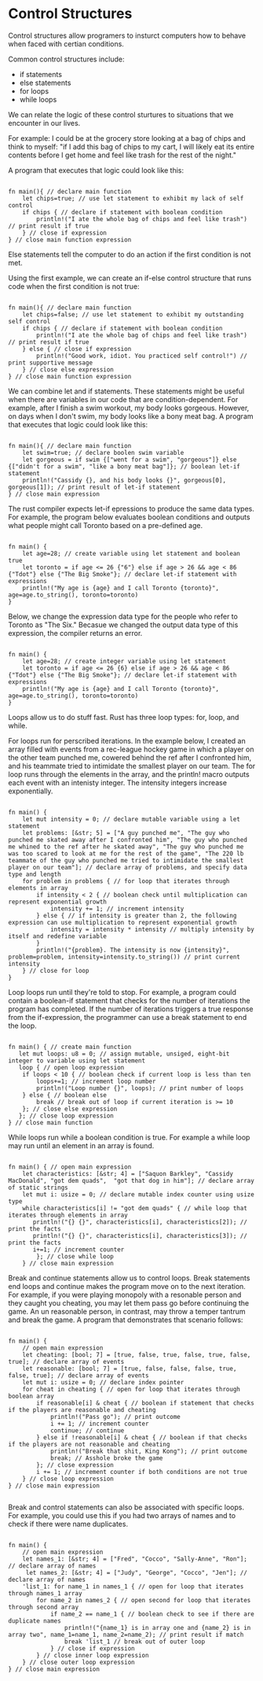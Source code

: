 # Control Structures

Control structures allow programers to insturct computers how to behave when faced with certian conditions.

Common control structures include:

- if statements
- else statements
- for loops
- while loops

We can relate the logic of these control sturtures to situations that we encounter in our lives.

For example: I could be at the grocery store looking at a bag of chips and think to myself: "if I add this bag of chips to my cart, I will likely eat its entire contents before I get home and feel like trash for the rest of the night."

A program that executes that logic could look like this:

```rust,editable

fn main(){ // declare main function
    let chips=true; // use let statement to exhibit my lack of self control
    if chips { // declare if statement with boolean condition
        println!("I ate the whole bag of chips and feel like trash") // print result if true
    } // close if expression
} // close main function expression

```

Else statements tell the computer to do an action if the first condition is not met.

Using the first example, we can create an if-else control structure that runs code when the first condition is not true:

```rust,editable

fn main(){ // declare main function
    let chips=false; // use let statement to exhibit my outstanding self control
    if chips { // declare if statement with boolean condition
        println!("I ate the whole bag of chips and feel like trash") // print result if true
    } else { // close if expression
        println!("Good work, idiot. You practiced self control!") // print supportive message
    } // close else expression
} // close main function expression

```

We can combine let and if statements. These statements might be useful when there are variables in our code that are condition-dependent. For example, after I finish a swim workout, my body looks gorgeous. However, on days when I don't swim, my body looks like a bony meat bag. A program that executes that logic could look like this:

```rust,editable

fn main(){ // declare main function
    let swim=true; // declare boolen swim variable
    let gorgeous = if swim {["went for a swim", "gorgeous"]} else {["didn't for a swim", "like a bony meat bag"]}; // boolean let-if statement
    println!("Cassidy {}, and his body looks {}", gorgeous[0], gorgeous[1]); // print result of let-if statement
} // close main expression

```
The rust compiler expects let-if epressions to produce the same data types. For example, the program below evaluates boolean conditions and outputs what people might call Toronto based on a pre-defined age.

```rust,editable

fn main() {
    let age=28; // create variable using let statement and boolean true 
    let toronto = if age <= 26 {"6"} else if age > 26 && age < 86 {"Tdot"} else {"The Big Smoke"}; // declare let-if statement with expressions 
    println!("My age is {age} and I call Toronto {toronto}", age=age.to_string(), toronto=toronto)
}

```

Below, we change the expression data type for the people who refer to Toronto as "The Six." Becasue we changed the output data type of this expression, the compiler returns an error. 

```rust,editable

fn main() {
    let age=28; // create integer variable using let statement  
    let toronto = if age <= 26 {6} else if age > 26 && age < 86 {"Tdot"} else {"The Big Smoke"}; // declare let-if statement with expressions 
    println!("My age is {age} and I call Toronto {toronto}", age=age.to_string(), toronto=toronto)
}

```

Loops allow us to do stuff fast. Rust has three loop types: for, loop, and while.

For loops run for perscribed iterations. In the example below, I created an array filled with events from a rec-league hockey game in which a player on the other team punched me, cowered behind the ref after I confronted him, and his teammate tried to intimidate the smallest player on our team. The for loop runs through the elements in the array, and the println! macro outputs each event with an intenisty integer. The intensity integers increase exponentially.

```rust,editable

fn main() {
    let mut intensity = 0; // declare mutable variable using a let statement 
    let problems: [&str; 5] = ["A guy punched me", "The guy who punched me skated away after I confronted him", "The guy who punched me whined to the ref after he skated away", "The guy who punched me was too scared to look at me for the rest of the game", "The 220 lb teammate of the guy who punched me tried to intimidate the smallest player on our team"]; // declare array of problems, and specify data type and length 
    for problem in problems { // for loop that iterates through elements in array 
        if intensity < 2 { // boolean check until multiplication can represent exponential growth
            intensity += 1; // increment intensity 
        } else { // if intensity is greater than 2, the following expression can use multiplication to represent exponential growth
            intensity = intensity * intensity // multiply intensity by itself and redefine variable 
        }
        println!("{problem}. The intensity is now {intensity}", problem=problem, intensity=intensity.to_string()) // print current intensity
    } // close for loop 
} 

```

Loop loops run until they're told to stop. For example, a program could contain a boolean-if statement that checks for the number of iterations the program has completed. If the number of iterations triggers a true response from the if-expression, the programmer can use a break statement to end the loop.


```rust,editable

fn main() { // create main function 
   let mut loops: u8 = 0; // assign mutable, unsiged, eight-bit integer to variable using let statement
   loop { // open loop expression
    if loops < 10 { // boolean check if current loop is less than ten 
        loops+=1; // increment loop number 
        println!("Loop number {}", loops); // print number of loops 
    } else { // boolean else
        break // break out of loop if current iteration is >= 10 
    }; // close else expression 
   }; // close loop expression 
} // close main function 

```

While loops run while a boolean condition is true. For example a while loop may run until an element in an array is found.

```rust,editable

fn main() { // open main expression 
    let characteristics: [&str; 4] = ["Saquon Barkley", "Cassidy MacDonald", "got dem quads",  "got that dog in him"]; // declare array of static strings
    let mut i: usize = 0; // declare mutable index counter using usize type 
    while characteristics[i] != "got dem quads" { // while loop that iterates through elements in array 
       println!("{} {}", characteristics[i], characteristics[2]); // print the facts 
       println!("{} {}", characteristics[i], characteristics[3]); // print the facts 
       i+=1; // increment counter
        }; // close while loop 
    } // close main expression

```

Break and continue statements allow us to control loops. Break statements end loops and continue makes the program move on to the next iteration. For example, if you were playing monopoly with a resonable person and they caught you cheating, you may let them pass go before continuing the game. An un reasonable person, in contrast, may throw a temper tantrum and break the game. A program that demonstrates that scenario follows:

```rust,editable

fn main() {
    // open main expression
    let cheating: [bool; 7] = [true, false, true, false, true, false, true]; // declare array of events
    let reasonable: [bool; 7] = [true, false, false, false, true, false, true]; // declare array of events
    let mut i: usize = 0; // declare index pointer
    for cheat in cheating { // open for loop that iterates through boolean array
        if reasonable[i] & cheat { // boolean if statement that checks if the players are reasonable and cheating
            println!("Pass go"); // print outcome
            i += 1; // increment counter 
            continue; // continue 
        } else if !reasonable[i] & cheat { // boolean if that checks if the players are not reasonable and cheating
            println!("Break that shit, King Kong"); // print outcome
            break; // Asshole broke the game
        }; // close expression
        i += 1; // increment counter if both conditions are not true
    } // close loop expression
} // close main expression 


```

Break and control statements can also be associated with specific loops. For example, you could use this if you had two arrays of names and to check if there were name duplicates. 

```rust,editable

fn main() {
    // open main expression
    let names_1: [&str; 4] = ["Fred", "Cocco", "Sally-Anne", "Ron"]; // declare array of names
     let names_2: [&str; 4] = ["Judy", "George", "Cocco", "Jen"]; // declare array of names
    'list_1: for name_1 in names_1 { // open for loop that iterates through names_1 array
        for name_2 in names_2 { // open second for loop that iterates through second array 
            if name_2 == name_1 { // boolean check to see if there are duplicate names
                println!("{name_1} is in array one and {name_2} is in array two", name_1=name_1, name_2=name_2); // print result if match 
                break 'list_1 // break out of outer loop
            } // close if expression
        } // close inner loop expression 
    } // close outer loop expression 
} // close main expression 


```